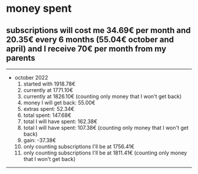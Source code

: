 <!-- TODO: completely re-do this file to be more organized and consistent -->
# money spent

## subscriptions will cost me 34.69€ per month and 20.35€ every 6 months (55.04€ october and april) and I receive 70€ per month from my parents

---

- october 2022
  1. started with 1918.78€
  2. currently at 1771.10€
  3. currently at 1826.10€ (counting only money that I won't get back)
  4. money I will get back: 55.00€
  5. extras spent: 52.34€
  6. total spent: 147.68€
  7. total I will have spent: 162.38€
  8. total I will have spent: 107.38€ (counting only money that I won't get back)
  9. gain: -37.38€
  10. only counting subscriptions I'll be at 1756.41€
  11. only counting subscriptions I'll be at 1811.41€ (counting only money that I won't get back)

---
